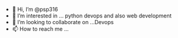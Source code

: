 - 👋 Hi, I’m @psp316
- 👀 I’m interested in ... python devops and also web development
- 💞️ I’m looking to collaborate on ...Devops
- 📫 How to reach me ...

<!---
psp316/psp316 is a ✨ special ✨ repository because its `README.md` (this file) appears on your GitHub profile.
You can click the Preview link to take a look at your changes.
--->
